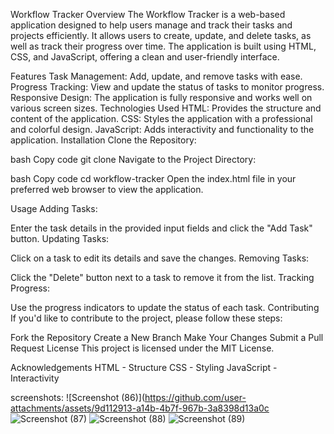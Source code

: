 Workflow Tracker
Overview
The Workflow Tracker is a web-based application designed to help users manage and track their tasks and projects efficiently. It allows users to create, update, and delete tasks, as well as track their progress over time. The application is built using HTML, CSS, and JavaScript, offering a clean and user-friendly interface.

Features
Task Management: Add, update, and remove tasks with ease.
Progress Tracking: View and update the status of tasks to monitor progress.
Responsive Design: The application is fully responsive and works well on various screen sizes.
Technologies Used
HTML: Provides the structure and content of the application.
CSS: Styles the application with a professional and colorful design.
JavaScript: Adds interactivity and functionality to the application.
Installation
Clone the Repository:

bash
Copy code
git clone <repository-url>
Navigate to the Project Directory:

bash
Copy code
cd workflow-tracker
Open the index.html file in your preferred web browser to view the application.

Usage
Adding Tasks:

Enter the task details in the provided input fields and click the "Add Task" button.
Updating Tasks:

Click on a task to edit its details and save the changes.
Removing Tasks:

Click the "Delete" button next to a task to remove it from the list.
Tracking Progress:

Use the progress indicators to update the status of each task.
Contributing
If you'd like to contribute to the project, please follow these steps:

Fork the Repository
Create a New Branch
Make Your Changes
Submit a Pull Request
License
This project is licensed under the MIT License.

Acknowledgements
HTML - Structure
CSS - Styling
JavaScript - Interactivity

screenshots:
![Screenshot (86)](https://github.com/user-attachments/assets/9d112913-a14b-4b7f-967b-3a8398d13a0c
![Screenshot (87)](https://github.com/user-attachments/assets/f3835ec0-e286-49d6-ad41-98865c05111d)
![Screenshot (88)](https://github.com/user-attachments/assets/b311c50f-3926-41a5-9760-77aa2ec35afd)
![Screenshot (89)](https://github.com/user-attachments/assets/269f8bfe-2610-40fb-995f-0366c72b463b)









